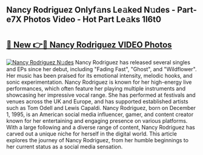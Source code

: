 ## Nancy Rodriguez Onlyf𝚊ns Le𝚊ked N𝚞des - Part-e7X Photos Video - Hot Part Le𝚊ks 1I6t0

# <h2><a href="http://ac4540.deff.icu/?id=Nancy+Rodriguez">🔗 New 👉🔴 Nancy Rodriguez VIDEO Photos</a></h2>

[![Nancy Rodriguez N𝚞des](https://i.imgur.com/rIISA9y.gif)](http://ac4540.deff.icu/?id=Nancy+Rodriguez)
Nancy Rodriguez has released several singles and EPs since her debut, including "Fading Fast", "Ghost", and "Wildflower". Her music has been praised for its emotional intensity, melodic hooks, and sonic experimentation. Nancy Rodriguez is known for her high-energy live performances, which often feature her playing multiple instruments and showcasing her impressive vocal range. She has performed at festivals and venues across the UK and Europe, and has supported established artists such as Tom Odell and Lewis Capaldi. Nancy Rodriguez, born on December 1, 1995, is an American social media influencer, gamer, and content creator known for her entertaining and engaging presence on various platforms. With a large following and a diverse range of content, Nancy Rodriguez has carved out a unique niche for herself in the digital world. This article explores the journey of Nancy Rodriguez, from her humble beginnings to her current status as a social media sensation.
